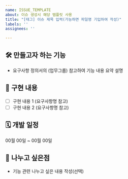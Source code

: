 ```yaml
---
name: ISSUE_TEMPLATE
about: 이슈 생성시 해당 템플릿 사용
title: "[태그] 이슈 제목 입력(가능하면 파일명 기입하여 작성)"
labels: ''
assignees: ''

---
```


## 🛠️ 만들고자 하는 기능
- 요구사항 정의서의 (업무그룹) 참고하여 기능 내용 요약 설명

## 📝 구현 내용
- [ ] 구현 내용 1 (요구사항명 참고)
- [ ] 구현 내용 2 (요구사항명 참고)

## 🗓️ 개발 일정
00월 00일 ~ 00월 00일

## 🌱 나누고 싶은점
- 기능 관련 나누고 싶은 내용 작성(선택)

